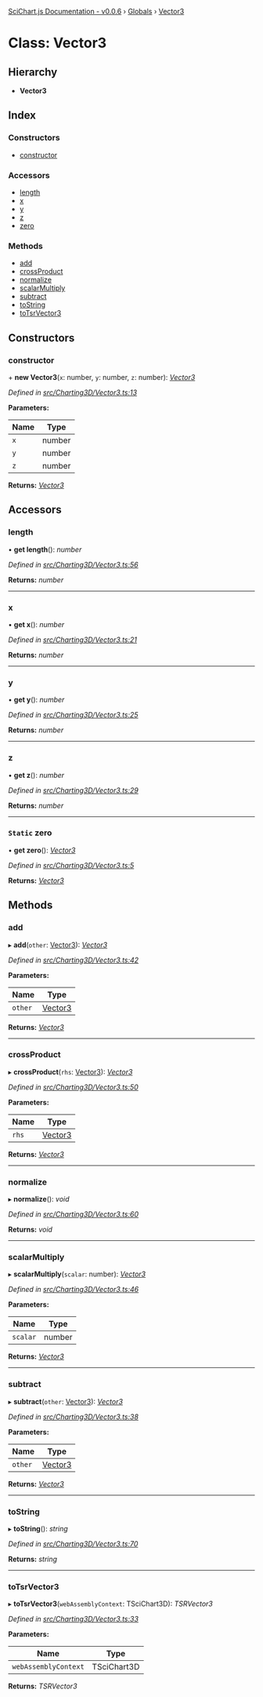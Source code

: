 [SciChart.js Documentation - v0.0.6](../README.md) › [Globals](../globals.md) › [Vector3](vector3.md)

# Class: Vector3

## Hierarchy

* **Vector3**

## Index

### Constructors

* [constructor](vector3.md#constructor)

### Accessors

* [length](vector3.md#length)
* [x](vector3.md#x)
* [y](vector3.md#y)
* [z](vector3.md#z)
* [zero](vector3.md#static-zero)

### Methods

* [add](vector3.md#add)
* [crossProduct](vector3.md#crossproduct)
* [normalize](vector3.md#normalize)
* [scalarMultiply](vector3.md#scalarmultiply)
* [subtract](vector3.md#subtract)
* [toString](vector3.md#tostring)
* [toTsrVector3](vector3.md#totsrvector3)

## Constructors

###  constructor

\+ **new Vector3**(`x`: number, `y`: number, `z`: number): *[Vector3](vector3.md)*

*Defined in [src/Charting3D/Vector3.ts:13](https://github.com/ABTSoftware/SciChart.Dev/blob/ff9f38d289/Web/src/SciChart/src/Charting3D/Vector3.ts#L13)*

**Parameters:**

Name | Type |
------ | ------ |
`x` | number |
`y` | number |
`z` | number |

**Returns:** *[Vector3](vector3.md)*

## Accessors

###  length

• **get length**(): *number*

*Defined in [src/Charting3D/Vector3.ts:56](https://github.com/ABTSoftware/SciChart.Dev/blob/ff9f38d289/Web/src/SciChart/src/Charting3D/Vector3.ts#L56)*

**Returns:** *number*

___

###  x

• **get x**(): *number*

*Defined in [src/Charting3D/Vector3.ts:21](https://github.com/ABTSoftware/SciChart.Dev/blob/ff9f38d289/Web/src/SciChart/src/Charting3D/Vector3.ts#L21)*

**Returns:** *number*

___

###  y

• **get y**(): *number*

*Defined in [src/Charting3D/Vector3.ts:25](https://github.com/ABTSoftware/SciChart.Dev/blob/ff9f38d289/Web/src/SciChart/src/Charting3D/Vector3.ts#L25)*

**Returns:** *number*

___

###  z

• **get z**(): *number*

*Defined in [src/Charting3D/Vector3.ts:29](https://github.com/ABTSoftware/SciChart.Dev/blob/ff9f38d289/Web/src/SciChart/src/Charting3D/Vector3.ts#L29)*

**Returns:** *number*

___

### `Static` zero

• **get zero**(): *[Vector3](vector3.md)*

*Defined in [src/Charting3D/Vector3.ts:5](https://github.com/ABTSoftware/SciChart.Dev/blob/ff9f38d289/Web/src/SciChart/src/Charting3D/Vector3.ts#L5)*

**Returns:** *[Vector3](vector3.md)*

## Methods

###  add

▸ **add**(`other`: [Vector3](vector3.md)): *[Vector3](vector3.md)*

*Defined in [src/Charting3D/Vector3.ts:42](https://github.com/ABTSoftware/SciChart.Dev/blob/ff9f38d289/Web/src/SciChart/src/Charting3D/Vector3.ts#L42)*

**Parameters:**

Name | Type |
------ | ------ |
`other` | [Vector3](vector3.md) |

**Returns:** *[Vector3](vector3.md)*

___

###  crossProduct

▸ **crossProduct**(`rhs`: [Vector3](vector3.md)): *[Vector3](vector3.md)*

*Defined in [src/Charting3D/Vector3.ts:50](https://github.com/ABTSoftware/SciChart.Dev/blob/ff9f38d289/Web/src/SciChart/src/Charting3D/Vector3.ts#L50)*

**Parameters:**

Name | Type |
------ | ------ |
`rhs` | [Vector3](vector3.md) |

**Returns:** *[Vector3](vector3.md)*

___

###  normalize

▸ **normalize**(): *void*

*Defined in [src/Charting3D/Vector3.ts:60](https://github.com/ABTSoftware/SciChart.Dev/blob/ff9f38d289/Web/src/SciChart/src/Charting3D/Vector3.ts#L60)*

**Returns:** *void*

___

###  scalarMultiply

▸ **scalarMultiply**(`scalar`: number): *[Vector3](vector3.md)*

*Defined in [src/Charting3D/Vector3.ts:46](https://github.com/ABTSoftware/SciChart.Dev/blob/ff9f38d289/Web/src/SciChart/src/Charting3D/Vector3.ts#L46)*

**Parameters:**

Name | Type |
------ | ------ |
`scalar` | number |

**Returns:** *[Vector3](vector3.md)*

___

###  subtract

▸ **subtract**(`other`: [Vector3](vector3.md)): *[Vector3](vector3.md)*

*Defined in [src/Charting3D/Vector3.ts:38](https://github.com/ABTSoftware/SciChart.Dev/blob/ff9f38d289/Web/src/SciChart/src/Charting3D/Vector3.ts#L38)*

**Parameters:**

Name | Type |
------ | ------ |
`other` | [Vector3](vector3.md) |

**Returns:** *[Vector3](vector3.md)*

___

###  toString

▸ **toString**(): *string*

*Defined in [src/Charting3D/Vector3.ts:70](https://github.com/ABTSoftware/SciChart.Dev/blob/ff9f38d289/Web/src/SciChart/src/Charting3D/Vector3.ts#L70)*

**Returns:** *string*

___

###  toTsrVector3

▸ **toTsrVector3**(`webAssemblyContext`: TSciChart3D): *TSRVector3*

*Defined in [src/Charting3D/Vector3.ts:33](https://github.com/ABTSoftware/SciChart.Dev/blob/ff9f38d289/Web/src/SciChart/src/Charting3D/Vector3.ts#L33)*

**Parameters:**

Name | Type |
------ | ------ |
`webAssemblyContext` | TSciChart3D |

**Returns:** *TSRVector3*

